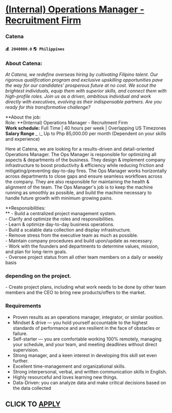 # [(Internal) Operations Manager - Recruitment Firm](https://www.remotewlb.com/apply/internal-operations-manager-recruitment-firm)  
### Catena  
#### `💰 2040000.0` `🌎 Philippines`  

### About Catena:

 _At Catena, we redefine overseas hiring by cultivating Filipino talent. Our rigorous qualification program and exclusive upskilling opportunities pave the way for our candidates' prosperous future at no cost. We scout the brightest individuals, equip them with superior skills, and connect them with high-profile roles. Join us as a driven, ambitious individual and work directly with executives, evolving as their indispensable partners. Are you ready for this transformative challenge?_

 **About the job:  
Role: **(Internal) Operations Manager - Recruitment Firm  
 **Work schedule:** Full Time | 40 hours per week | Overlapping US Timezones  
 **Salary Range** _ **:**_ Up to Php 85,000.00 per month (Dependent on your skills and experience)

Here at Catena, we are looking for a results-driven and detail-oriented Operations Manager. The Ops Manager is responsible for optimizing all aspects & departments of the business. They design & implement company infrastructure to boost productivity & efficiency while reducing friction and mitigating/preventing day-to-day fires. The Ops Manager works horizontally across departments to close gaps and ensure seamless workflows across the company. They are also responsible for maintaining the health & alignment of the team. The Ops Manager's job is to keep the machine running as smoothly as possible, and build the machine necessary to handle future growth with minimum growing pains.

 **Responsibilities:  
** \- Build a centralized project management system.  
\- Clarify and optimize the roles and responsibilities.  
\- Learn & optimize day-to-day business operations.  
\- Build a scalable data collection and display infrastructure.  
\- Remove stress from the executive team as much as possible.  
\- Maintain company procedures and build upon/update as necessary.  
\- Work with the founders and departments to determine values, mission, and plan for long-term goals.  
\- Oversee project status from all other team members on a daily or weekly basis

### depending on the project.

\- Create project plans, including what work needs to be done by other team members and the CEO to bring new products/offers to the market.

### Requirements

  * Proven results as an operations manager, integrator, or similar position.
  * Mindset & drive — you hold yourself accountable to the highest standards of performance and are resilient in the face of obstacles or failure.
  * Self-starter — you are comfortable working 100% remotely, managing your schedule, and your team, and meeting deadlines without direct supervision.
  * Strong manager, and a keen interest in developing this skill set even further.
  * Excellent time-management and organizational skills.
  * Strong interpersonal, verbal, and written communication skills in English.
  * Highly resourceful and loves learning new things.
  * Data-Driven: you can analyze data and make critical decisions based on the data collected

  
## CLICK TO [APPLY](https://www.remotewlb.com/apply/internal-operations-manager-recruitment-firm)

